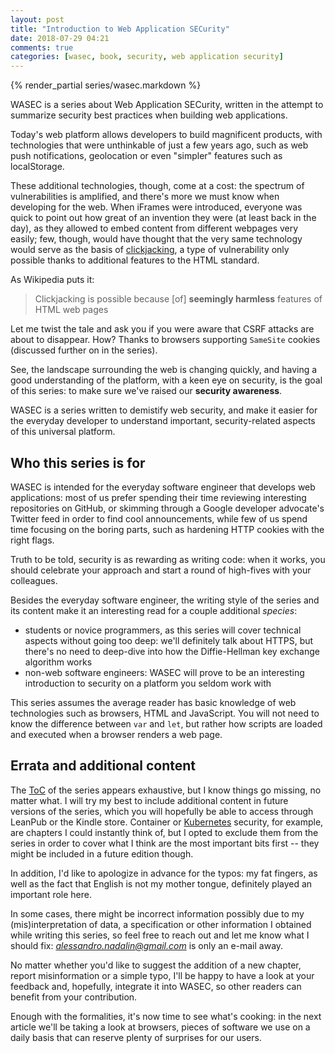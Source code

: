 ```yaml
---
layout: post
title: "Introduction to Web Application SECurity"
date: 2018-07-29 04:21
comments: true
categories: [wasec, book, security, web application security]
---
```


{% render_partial series/wasec.markdown %}

WASEC is a series about Web Application SECurity, written in the attempt
to summarize security best practices when building web applications.

Today's web platform allows developers to build magnificent products, with
technologies that were unthinkable of just a few years ago, such as
web push notifications, geolocation or even "simpler" features such as
localStorage.

These additional technologies, though, come at a cost: the spectrum of
vulnerabilities is amplified, and there's more we must know
when developing for the web. When iFrames were introduced, everyone
was quick to point out how great of an invention they were (at least back in the day),
as they allowed to embed content from different webpages very
easily; few, though, would have thought that the very same technology
would serve as the basis of [clickjacking](https://en.wikipedia.org/wiki/Clickjacking),
a type of vulnerability only possible thanks to additional features
to the HTML standard.

As Wikipedia puts it:

> Clickjacking is possible because [of] **seemingly harmless** features of HTML web pages

Let me twist the tale and ask you if you were aware that CSRF attacks are about
to disappear. How? Thanks to browsers supporting `SameSite` cookies (discussed
further on in the series).

See, the landscape surrounding the web is changing quickly, and having a good
understanding of the platform, with a keen eye on security, is the goal
of this series: to make sure we've raised our **security awareness**.

WASEC is a series written to demistify web security, and make it easier for
the everyday developer to understand important, security-related aspects
of this universal platform.

<!-- more -->

## Who this series is for

WASEC is intended for the everyday software engineer that develops
web applications: most of us prefer spending their time reviewing
interesting repositories on GitHub, or skimming through a Google
developer advocate's Twitter feed in order to find cool announcements,
while few of us spend time focusing on the boring parts, such as
hardening HTTP cookies with the right flags.

Truth to be told, security is as rewarding as writing code: when it works,
you should celebrate your approach and start a round of high-fives with your
colleagues.

Besides the everyday software engineer, the writing style of the series
and its content make it an interesting read for a couple additional *species*:

* students or novice programmers, as this series will cover technical aspects
without going too deep: we'll definitely talk about HTTPS, but there's no
need to deep-dive into how the Diffie-Hellman key exchange algorithm works
* non-web software engineers: WASEC will prove to be an interesting
introduction to security on a platform you seldom work with

This series assumes the average reader has basic knowledge of web technologies such as
browsers, HTML and JavaScript. You will not need to know the difference between
`var` and `let`, but rather how scripts are loaded and executed when a browser
renders a web page.

## Errata and additional content

The [ToC](/web-security-demistified/#contents) of the series appears exhaustive, but I know things go missing,
no matter what.
I will try my best to include additional content in future versions of
the series, which you will hopefully be able to access through LeanPub
or the Kindle store. Container or [Kubernetes](https://kubernetes.io/) security,
for example, are chapters I could instantly think of, but I opted
to exclude them from the series in order to cover what I think are the most important
bits first -- they might be included in a future edition though.

In addition, I'd like to apologize in advance for the typos: my fat fingers,
as well as the fact that English is not my mother tongue, definitely played
an important role here.

In some cases, there might be incorrect information possibly due to
my (mis)interpretation of data, a specification or other information
I obtained while writing this series, so feel free to reach out and let me know
what I should fix: *alessandro.nadalin@gmail.com* is only an e-mail away.

No matter whether you'd like to suggest the addition of a new chapter,
report misinformation or a simple typo, I'll be happy to have a look
at your feedback and, hopefully, integrate it into WASEC, so other
readers can benefit from your contribution.

Enough with the formalities, it's now time to see what's cooking: in the next article
we'll be taking a look at browsers, pieces of software we use on a daily basis that
can reserve plenty of surprises for our users.
